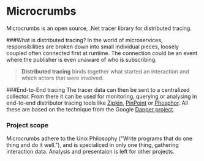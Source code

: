 Microcrumbs
===================

Microcrumbs is an open source, .Net tracer library for distributed tracing. 

###What is distributed tracing?
In the world of microservices, responsibilities are broken down into small individual pieces, loosely coupled often connected first at runtime. The connection could be an event where the publisher is even unaware of who is subscribing. 
>**Distributed tracing** binds together what started an interaction and which actors that were involved.

###End-to-End tracing
The tracer data can then be sent to a centralized collector. From there it can be used for monitoring, querying or analysing in end-to-end distributor tracing tools like [Zipkin](https://twitter.github.io/zipkin/),  [PinPoint](https://github.com/naver/pinpoint) or [Phosphor](https://github.com/mattheath/phosphor). All these are based on the technique from the Google [Dapper project](https://research.google.com/pubs/pub36356.html).

### Project scope
Microcrumbs adhere to the Unix Philosophy ("Write programs that do one thing and do it well."), and is specialiced in only one thing, gathering interaction data. Analysis and presentaion is left for other projects.
